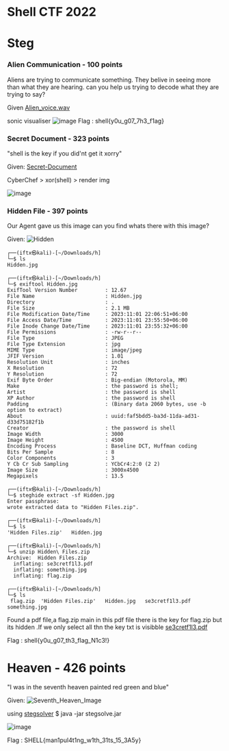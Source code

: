 # Shell CTF 2022
#
# Steg
### Alien Communication - 100 points

Aliens are trying to communicate something. They belive in seeing more than what they are hearing. can you help us trying to decode what they are trying to say?

Given [Alien_voice.wav](Alien_voice.wav)

sonic visualiser 
![image](https://github.com/fahimalshihab/CTF/assets/97816146/8613fce8-7233-48ca-8890-5de33bedb372)
Flag : shell{y0u_g07_7h3_f1ag}

### Secret Document - 323 points

"shell is the key if you did'nt get it xorry"

Given: [Secret-Document](Secret-Document.dat)

CyberChef > xor(shell) > render img

![image](https://github.com/fahimalshihab/CTF/assets/97816146/8a7c9bac-f39c-4cdb-8dbe-1e87980801a4)

### Hidden File - 397 points

Our Agent gave us this image can you find whats there with this image?

Given: ![Hidden](https://github.com/fahimalshihab/CTF/assets/97816146/a9560821-3213-45cb-b565-f564dcc2b615)
```
┌──(iftx㉿kali)-[~/Downloads/h]
└─$ ls                      
Hidden.jpg
                                                                                                     
┌──(iftx㉿kali)-[~/Downloads/h]
└─$ exiftool Hidden.jpg           
ExifTool Version Number         : 12.67
File Name                       : Hidden.jpg
Directory                       : .
File Size                       : 2.1 MB
File Modification Date/Time     : 2023:11:01 22:06:51+06:00
File Access Date/Time           : 2023:11:01 23:55:50+06:00
File Inode Change Date/Time     : 2023:11:01 23:55:32+06:00
File Permissions                : -rw-r--r--
File Type                       : JPEG
File Type Extension             : jpg
MIME Type                       : image/jpeg
JFIF Version                    : 1.01
Resolution Unit                 : inches
X Resolution                    : 72
Y Resolution                    : 72
Exif Byte Order                 : Big-endian (Motorola, MM)
Make                            : the password is shell;
Artist                          : the password is shell
XP Author                       : the password is shell
Padding                         : (Binary data 2060 bytes, use -b option to extract)
About                           : uuid:faf5bdd5-ba3d-11da-ad31-d33d75182f1b
Creator                         : the password is shell
Image Width                     : 3000
Image Height                    : 4500
Encoding Process                : Baseline DCT, Huffman coding
Bits Per Sample                 : 8
Color Components                : 3
Y Cb Cr Sub Sampling            : YCbCr4:2:0 (2 2)
Image Size                      : 3000x4500
Megapixels                      : 13.5
                                                                                                     
┌──(iftx㉿kali)-[~/Downloads/h]
└─$ steghide extract -sf Hidden.jpg     
Enter passphrase: 
wrote extracted data to "Hidden Files.zip".
                                                                                                     
┌──(iftx㉿kali)-[~/Downloads/h]
└─$ ls
'Hidden Files.zip'   Hidden.jpg
                                                                                                     
┌──(iftx㉿kali)-[~/Downloads/h]
└─$ unzip Hidden\ Files.zip 
Archive:  Hidden Files.zip
  inflating: se3cretf1l3.pdf         
  inflating: something.jpg           
  inflating: flag.zip                
                                                                                                     
┌──(iftx㉿kali)-[~/Downloads/h]
└─$ ls
 flag.zip  'Hidden Files.zip'   Hidden.jpg   se3cretf1l3.pdf   something.jpg

```
Found  a pdf file,a flag.zip  main in this pdf file there is the key for flag.zip  but its hidden  .If we only select all thn the key txt is visibble 
[se3cretf1l3.pdf](https://github.com/fahimalshihab/CTF/files/13230262/se3cretf1l3.pdf)

Flag : shell{y0u_g07_th3_flag_N1c3!}

# Heaven - 426 points

"I was in the seventh heaven painted red green and blue"

Given: ![Seventh_Heaven_Image](https://github.com/fahimalshihab/CTF/assets/97816146/f104de41-d0d9-4f8f-aa4e-d3dc72251c21)

using [stegsolver](stegsolver.jar) $ java -jar stegsolve.jar  

![image](https://github.com/fahimalshihab/CTF/assets/97816146/e398e3a9-a1fe-4532-8c2d-52770acd602c)


Flag : SHELL{man1pul4t1ng_w1th_31ts_15_3A5y}


